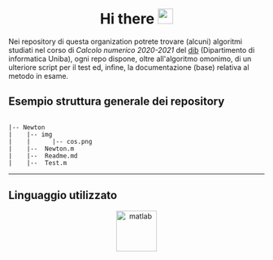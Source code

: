 <div id="header" align="center">
  <h1> Hi there
  <img src="https://media.giphy.com/media/hvRJCLFzcasrR4ia7z/giphy.gif" width="30"/>
  </h1>
</div>

Nei repository di questa organization potrete trovare (alcuni) algoritmi studiati nel corso di _Calcolo numerico 2020-2021_ del [dib](https://w3.uniba.it/ricerca/dipartimenti/informatica) (Dipartimento di informatica Uniba), ogni repo dispone, oltre all'algoritmo omonimo, di un ulteriore script per il test ed, infine, la documentazione (base) relativa al metodo in esame.

## Esempio struttura generale dei repository

```

|-- Newton
|    |-- img
|    |      |-- cos.png
|    |--  Newton.m
|    |--  Readme.md
|    |--  Test.m

```
---
## Linguaggio utilizzato 
<p align="center"><a href="https://www.mathworks.com/" target="_blank" rel="noreferrer"> <img src="https://upload.wikimedia.org/wikipedia/commons/2/21/Matlab_Logo.png" alt="matlab" width="80" height="80"/> </a> </p>
